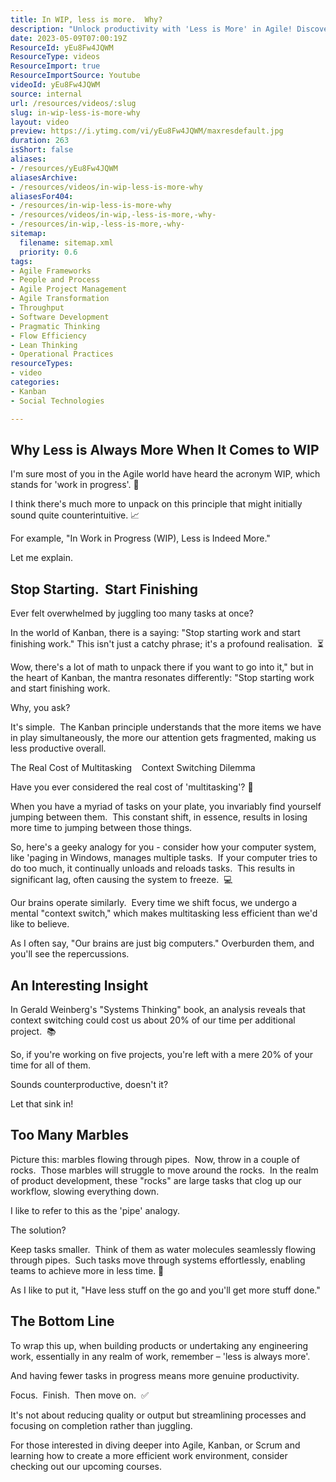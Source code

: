```yaml
---
title: In WIP, less is more.  Why?
description: "Unlock productivity with 'Less is More' in Agile! Discover how minimalism transforms workflows and boosts efficiency. Watch now! \U0001F680"
date: 2023-05-09T07:00:19Z
ResourceId: yEu8Fw4JQWM
ResourceType: videos
ResourceImport: true
ResourceImportSource: Youtube
videoId: yEu8Fw4JQWM
source: internal
url: /resources/videos/:slug
slug: in-wip-less-is-more-why
layout: video
preview: https://i.ytimg.com/vi/yEu8Fw4JQWM/maxresdefault.jpg
duration: 263
isShort: false
aliases:
- /resources/yEu8Fw4JQWM
aliasesArchive:
- /resources/videos/in-wip-less-is-more-why
aliasesFor404:
- /resources/in-wip-less-is-more-why
- /resources/videos/in-wip,-less-is-more,-why-
- /resources/in-wip,-less-is-more,-why-
sitemap:
  filename: sitemap.xml
  priority: 0.6
tags:
- Agile Frameworks
- People and Process
- Agile Project Management
- Agile Transformation
- Throughput
- Software Development
- Pragmatic Thinking
- Flow Efficiency
- Lean Thinking
- Operational Practices
resourceTypes:
- video
categories:
- Kanban
- Social Technologies

---
```

## Why Less is Always More When It Comes to WIP

I'm sure most of you in the Agile world have heard the acronym WIP, which stands for 'work in progress'. 🤔

I think there's much more to unpack on this principle that might initially sound quite counterintuitive. 📈

For example, "In Work in Progress (WIP), Less is Indeed More."

Let me explain.

## Stop Starting.  Start Finishing

Ever felt overwhelmed by juggling too many tasks at once?

In the world of Kanban, there is a saying: "Stop starting work and start finishing work." This isn't just a catchy phrase; it's a profound realisation.  ⏳

Wow, there's a lot of math to unpack there if you want to go into it," but in the heart of Kanban, the mantra resonates differently: "Stop starting work and start finishing work.

Why, you ask?

It's simple.  The Kanban principle understands that the more items we have in play simultaneously, the more our attention gets fragmented, making us less productive overall.

The Real Cost of Multitasking    Context Switching Dilemma

Have you ever considered the real cost of 'multitasking'? 🔄

When you have a myriad of tasks on your plate, you invariably find yourself jumping between them.  This constant shift, in essence, results in losing more time to jumping between those things.

So, here's a geeky analogy for you - consider how your computer system, like 'paging in Windows, manages multiple tasks.  If your computer tries to do too much, it continually unloads and reloads tasks.  This results in significant lag, often causing the system to freeze.  💻

Our brains operate similarly.  Every time we shift focus, we undergo a mental "context switch," which makes multitasking less efficient than we'd like to believe.

As I often say, "Our brains are just big computers." Overburden them, and you'll see the repercussions.

## An Interesting Insight

In Gerald Weinberg's "Systems Thinking" book, an analysis reveals that context switching could cost us about 20% of our time per additional project.  📚

So, if you're working on five projects, you're left with a mere 20% of your time for all of them.

Sounds counterproductive, doesn't it?

Let that sink in!

## Too Many Marbles

Picture this: marbles flowing through pipes.  Now, throw in a couple of rocks.  Those marbles will struggle to move around the rocks.  In the realm of product development, these "rocks" are large tasks that clog up our workflow, slowing everything down.

I like to refer to this as the 'pipe' analogy.

The solution?

Keep tasks smaller.  Think of them as water molecules seamlessly flowing through pipes.  Such tasks move through systems effortlessly, enabling teams to achieve more in less time. 🎯

As I like to put it, "Have less stuff on the go and you'll get more stuff done."

## The Bottom Line

To wrap this up, when building products or undertaking any engineering work, essentially in any realm of work, remember – 'less is always more'.

And having fewer tasks in progress means more genuine productivity.

Focus.  Finish.  Then move on.  ✅

It's not about reducing quality or output but streamlining processes and focusing on completion rather than juggling.

For those interested in diving deeper into Agile, Kanban, or Scrum and learning how to create a more efficient work environment, consider checking out our upcoming courses.
